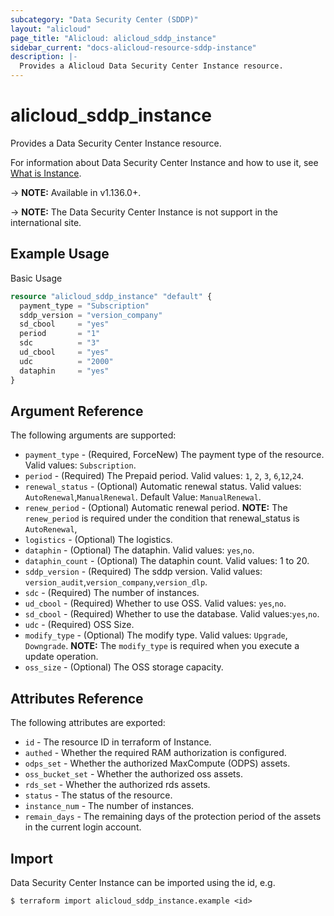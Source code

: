 ```yaml
---
subcategory: "Data Security Center (SDDP)"
layout: "alicloud"
page_title: "Alicloud: alicloud_sddp_instance"
sidebar_current: "docs-alicloud-resource-sddp-instance"
description: |-
  Provides a Alicloud Data Security Center Instance resource.
---
```


# alicloud\_sddp\_instance

Provides a Data Security Center Instance resource.

For information about Data Security Center Instance and how to use it, see [What is Instance](https://help.aliyun.com/product/88674.html).

-> **NOTE:** Available in v1.136.0+.

-> **NOTE:** The Data Security Center Instance is not support in the international site.

## Example Usage

Basic Usage

```terraform
resource "alicloud_sddp_instance" "default" {
  payment_type = "Subscription"
  sddp_version = "version_company"
  sd_cbool     = "yes"
  period       = "1"
  sdc          = "3"
  ud_cbool     = "yes"
  udc          = "2000"
  dataphin     = "yes"
}

```

## Argument Reference

The following arguments are supported:

* `payment_type` - (Required, ForceNew) The payment type of the resource. Valid values: `Subscription`.
* `period` - (Required) The Prepaid period. Valid values: `1`, `2`, `3`, `6`,`12`,`24`.
* `renewal_status` - (Optional) Automatic renewal status. Valid values: `AutoRenewal`,`ManualRenewal`. Default Value: `ManualRenewal`.
* `renew_period` - (Optional) Automatic renewal period. **NOTE:** The `renew_period` is required under the condition that renewal_status is `AutoRenewal`,
* `logistics` - (Optional) The logistics.
* `dataphin` - (Optional) The dataphin. Valid values: `yes`,`no`.
* `dataphin_count` - (Optional) The dataphin count. Valid values: 1 to 20.
* `sddp_version` - (Required) The sddp version. Valid values: `version_audit`,`version_company`,`version_dlp`.
* `sdc` - (Required) The number of instances.
* `ud_cbool` - (Required) Whether to use OSS. Valid values: `yes`,`no`.
* `sd_cbool` - (Required) Whether to use the database. Valid values:`yes`,`no`.
* `udc` - (Required) OSS Size.
* `modify_type` - (Optional) The modify type. Valid values: `Upgrade`, `Downgrade`.  **NOTE:** The `modify_type` is required when you execute a update operation.
* `oss_size` - (Optional) The OSS storage capacity.


## Attributes Reference

The following attributes are exported:

* `id` - The resource ID in terraform of Instance.
* `authed` - Whether the required RAM authorization is configured.
* `odps_set` - Whether the authorized MaxCompute (ODPS) assets.
* `oss_bucket_set` - Whether the authorized oss assets.
* `rds_set` - Whether the authorized rds assets.
* `status` - The status of the resource.
* `instance_num` - The number of instances.
* `remain_days` -  The remaining days of the protection period of the assets in the current login account.

## Import

Data Security Center Instance can be imported using the id, e.g.

```shell
$ terraform import alicloud_sddp_instance.example <id>
```
